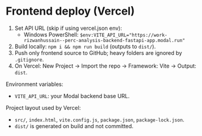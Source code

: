 # Frontend deploy (Vercel)

1. Set API URL (skip if using vercel.json env):
   - Windows PowerShell: `$env:VITE_API_URL="https://work-rizwanhussain--perc-analysis-backend-fastapi-app.modal.run"`
2. Build locally: `npm i && npm run build` (outputs to `dist/`).
3. Push only frontend source to GitHub; heavy folders are ignored by `.gitignore`.
4. On Vercel: New Project → Import the repo → Framework: Vite → Output: `dist`.

Environment variables:
- `VITE_API_URL`: your Modal backend base URL.

Project layout used by Vercel:
- `src/`, `index.html`, `vite.config.js`, `package.json`, `package-lock.json`.
- `dist/` is generated on build and not committed.


